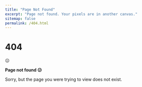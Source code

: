 ```yaml
---
title: "Page Not Found"
excerpt: "Page not found. Your pixels are in another canvas."
sitemap: false
permalink: /404.html
---
```


# 404

😖

**Page not found 😕**

Sorry, but the page you were trying to view does not exist.
